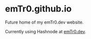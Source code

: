 # emTr0.github.io

Future home of my emTr0.dev website.

Currently using Hashnode at [emTr0.dev](https://emtr0.dev).
